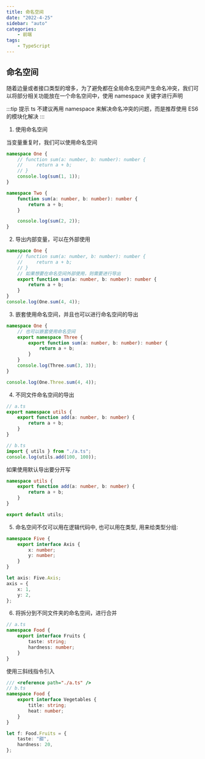 ```yaml
---
title: 命名空间
date: "2022-4-25"
sidebar: "auto"
categories:
    - 前端
tags:
    - TypeScript
---
```


## 命名空间

随着边量或者接口类型的增多，为了避免都在全局命名空间产生命名冲突，我们可以将部分相关功能放在一个命名空间中，使用 namespace 关键字进行声明

:::tip 提示
ts 不建议再用 namespace 来解决命名冲突的问题，而是推荐使用 ES6 的模块化解决
:::

1. 使用命名空间

当变量重复时，我们可以使用命名空间

```ts
namespace One {
    // function sum(a: number, b: number): number {
    //     return a + b;
    // }
    console.log(sum(1, 1));
}

namespace Two {
    function sum(a: number, b: number): number {
        return a + b;
    }

    console.log(sum(2, 2));
}
```

2. 导出内部变量，可以在外部使用

```ts
namespace One {
    // function sum(a: number, b: number): number {
    //     return a + b;
    // }
    // 如果想要在命名空间外部使用，则需要进行导出
    export function sum(a: number, b: number): number {
        return a + b;
    }
}
console.log(One.sum(4, 4));
```

3. 嵌套使用命名空间，并且也可以进行命名空间的导出

```ts
namespace One {
    // 也可以嵌套使用命名空间
    export namespace Three {
        export function sum(a: number, b: number): number {
            return a + b;
        }
    }
    console.log(Three.sum(3, 3));
}

console.log(One.Three.sum(4, 4));
```

4. 不同文件命名空间的导出

```ts
// a.ts
export namespace utils {
    export function add(a: number, b: number) {
        return a + b;
    }
}
```

```ts
// b.ts
import { utils } from "./a.ts";
console.log(utils.add(100, 100));
```

如果使用默认导出要分开写

```ts
namespace utils {
    export function add(a: number, b: number) {
        return a + b;
    }
}

export default utils;
```

5. 命名空间不仅可以用在逻辑代码中, 也可以用在类型, 用来给类型分组:

```ts
namespace Five {
    export interface Axis {
        x: number;
        y: number;
    }
}

let axis: Five.Axis;
axis = {
    x: 1,
    y: 2,
};
```

6. 将拆分到不同文件夹的命名空间，进行合并

```ts
// a.ts
namespace Food {
    export interface Fruits {
        taste: string;
        hardness: number;
    }
}
```

使用三斜线指令引入

```ts
/// <reference path="./a.ts" />
// b.ts
namespace Food {
    export interface Vegetables {
        title: string;
        heat: number;
    }
}

let f: Food.Fruits = {
    taste: "甜",
    hardness: 20,
};
```
